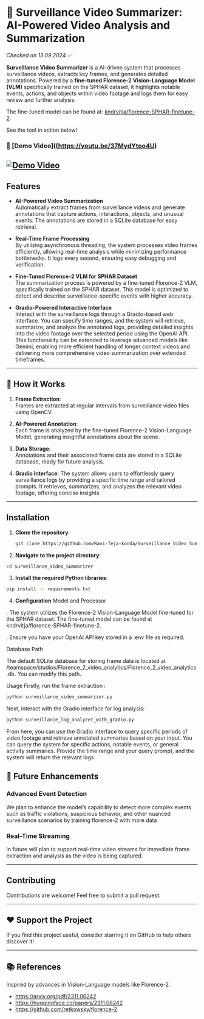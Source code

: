 # 🎥 Surveillance Video Summarizer: AI-Powered Video Analysis and Summarization
*Checked on 13.09.2024 ✅*

**Surveillance Video Summarizer** is a AI-driven system that processes surveillance videos, extracts key frames, and generates detailed annotations. Powered by a **fine-tuned Florence-2 Vision-Language Model (VLM)** specifically trained on the SPHAR dataset, it highlights notable events, actions, and objects within video footage and logs them for easy review and further analysis.

The fine-tuned model can be found at: [kndrvitja/florence-SPHAR-finetune-2](https://huggingface.co/kndrvitja/florence-SPHAR-finetune-2).

See the tool in action below!

### 🎥 [Demo Video]((https://youtu.be/37MydYtoo4U)

[![Demo Video](https://img.youtube.com/vi/37MydYtoo4U/sddefault.jpg)](https://youtu.be/37MydYtoo4U)
---

## Features

- **AI-Powered Video Summarization**  
  Automatically extract frames from surveillance videos and generate annotations that capture actions, interactions, objects, and unusual events. The annotations are stored in a SQLite database for easy retrieval.

- **Real-Time Frame Processing**  
  By utilizing asynchronous threading, the system processes video frames efficiently, allowing real-time analysis while minimizing performance bottlenecks. It logs every second, ensuring easy debugging and verification.

- **Fine-Tuned Florence-2 VLM for SPHAR Dataset**  
  The summarization process is powered by a fine-tuned Florence-2 VLM, specifically trained on the SPHAR dataset. This model is optimized to detect and describe surveillance-specific events with higher accuracy.

- **Gradio-Powered Interactive Interface**  
Interact with the surveillance logs through a Gradio-based web interface. You can specify time ranges, and the system will retrieve, summarize, and analyze the annotated logs, providing detailed insights into the video footage over the selected period using the OpenAI API. This functionality can be extended to leverage advanced models like Gemini, enabling more efficient handling of longer context videos and delivering more comprehensive video summarization over extended timeframes.

---

## 📣 How it Works

1. **Frame Extraction**:  
   Frames are extracted at regular intervals from surveillance video files using OpenCV.
   
2. **AI-Powered Annotation**:  
   Each frame is analyzed by the fine-tuned Florence-2 Vision-Language Model, generating insightful annotations about the scene.
   
3. **Data Storage**:  
   Annotations and their associated frame data are stored in a SQLite database, ready for future analysis.
   
4. **Gradio Interface**:
   The system allows users to effortlessly query surveillance logs by providing a specific time range and tailored prompts. It retrieves, summarizes, and analyzes the relevant video footage, offering concise insights

---

## Installation

1. **Clone the repository**:
   ```bash
   git clone https://github.com/Ravi-Teja-konda/Surveillance_Video_Summarizer.git
   ```
2. **Navigate to the project directory**:
  ```bash
  cd Surveillance_Video_Summarizer
  ```
3. **Install the required Python libraries**:
```bash
pip install -r requirements.txt
```
4. **Configuration**
Model and Processor

. The system utilizes the Florence-2 Vision-Language Model fine-tuned for the SPHAR dataset. The fine-tuned model can be found at kndrvitja/florence-SPHAR-finetune-2.

. Ensure you have your OpenAI API key stored in a .env file as required.

Database Path

The default SQLite database for storing frame data is located at /teamspace/studios/Florence_2_video_analytics/Florence_2_video_analytics.db. You can modify this path.

Usage
Firstly, run the frame extraction :

```bash
python surveillance_video_summarizer.py
```
Next, interact with the Gradio interface for log analysis:
```bash
python surveillance_log_analyzer_with_gradio.py
```
From here, you can use the Gradio interface to query specific periods of video footage and retrieve annotated summaries based on your input.
You can query the system for specific actions, notable events, or general activity summaries. Provide the time range and your query prompt, and the system will return the relevant logs

## 🚀 Future Enhancements

### Advanced Event Detection
We plan to enhance the model’s capability to detect more complex events such as traffic violations, suspicious behavior, and other nuanced surveillance scenarios by training florence-2 with more data

### Real-Time Streaming
In future will plan to support real-time video streams for immediate frame extraction and analysis as the video is being captured.

---

## Contributing
Contributions are welcome! Feel free to submit a pull request.

---

## ❤️ Support the Project
If you find this project useful, consider starring it on GitHub to help others discover it!

---

## 📚 References
Inspired by advances in Vision-Language models like Florence-2.

- https://arxiv.org/pdf/2311.06242
- https://huggingface.co/papers/2311.06242
- https://github.com/retkowsky/florence-2

